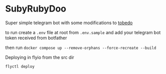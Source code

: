# SubyRubyDoo

Super simple telegram bot with some modifications to [tobedo](https://github.com/devforth/tobedo)

to run create a `.env` file at root from `.env.sample` and add your telegram bot token received from botfather

then run `docker compose up --remove-orphans --force-recreate --build`

Deploying in flyio
from the src dir
```bash
flyctl deploy
```
